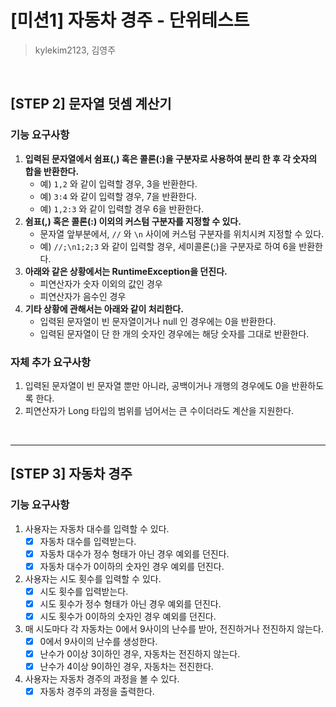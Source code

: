 # [미션1] 자동차 경주 - 단위테스트
> kylekim2123, 김영주

<br>

## [STEP 2] 문자열 덧셈 계산기
### 기능 요구사항
1. **입력된 문자열에서 쉼표(,) 혹은 콜론(:)을 구분자로 사용하여 분리 한 후 각 숫자의 합을 반환한다.**
    - 예) `1,2` 와 같이 입력할 경우, 3을 반환한다.
    - 예) `3:4` 와 같이 입력할 경우, 7을 반환한다.
    - 예) `1,2:3` 와 같이 입력할 경우 6을 반환한다.
2. **쉼표(,) 혹은 콜론(:) 이외의 커스텀 구분자를 지정할 수 있다.**
    - 문자열 앞부분에서, `//` 와 `\n` 사이에 커스텀 구분자를 위치시켜 지정할 수 있다.
    - 예) `//;\n1;2;3` 와 같이 입력할 경우, 세미콜론(;)을 구분자로 하여 6을 반환한다.
3. **아래와 같은 상황에서는 RuntimeException을 던진다.**
    - 피연산자가 숫자 이외의 값인 경우
    - 피연산자가 음수인 경우
4. **기타 상황에 관해서는 아래와 같이 처리한다.**
    - 입력된 문자열이 빈 문자열이거나 null 인 경우에는 0을 반환한다.
    - 입력된 문자열이 단 한 개의 숫자인 경우에는 해당 숫자를 그대로 반환한다.

### 자체 추가 요구사항
1. 입력된 문자열이 빈 문자열 뿐만 아니라, 공백이거나 개행의 경우에도 0을 반환하도록 한다.
2. 피연산자가 Long 타입의 범위를 넘어서는 큰 수이더라도 계산을 지원한다.

<br>

---

## [STEP 3] 자동차 경주
### 기능 요구사항
1. 사용자는 자동차 대수를 입력할 수 있다.
   - [x]  자동차 대수를 입력받는다.
   - [x]  자동차 대수가 정수 형태가 아닌 경우 예외를 던진다.
   - [x]  자동차 대수가 0이하의 숫자인 경우 예외를 던진다.
2. 사용자는 시도 횟수를 입력할 수 있다.
   - [x]  시도 횟수를 입력받는다.
   - [x]  시도 횟수가 정수 형태가 아닌 경우 예외를 던진다.
   - [x]  시도 횟수가 0이하의 숫자인 경우 예외를 던진다.
3. 매 시도마다 각 자동차는 0에서 9사이의 난수를 받아, 전진하거나 전진하지 않는다.
   - [x]  0에서 9사이의 난수를 생성한다.
   - [x]  난수가 0이상 3이하인 경우, 자동차는 전진하지 않는다.
   - [x]  난수가 4이상 9이하인 경우, 자동차는 전진한다.
4. 사용자는 자동차 경주의 과정을 볼 수 있다.
   - [x]  자동차 경주의 과정을 출력한다.
